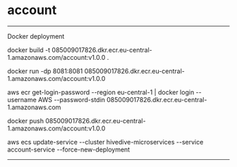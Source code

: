 # account

------------------------------

Docker deployment

docker build -t 085009017826.dkr.ecr.eu-central-1.amazonaws.com/account:v1.0.0 .

docker run -dp 8081:8081 085009017826.dkr.ecr.eu-central-1.amazonaws.com/account:v1.0.0

aws ecr get-login-password --region eu-central-1 | docker login --username AWS --password-stdin 085009017826.dkr.ecr.eu-central-1.amazonaws.com

docker push 085009017826.dkr.ecr.eu-central-1.amazonaws.com/account:v1.0.0

aws ecs update-service --cluster hivedive-microservices --service account-service --force-new-deployment

------------------------------